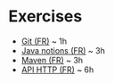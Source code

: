 # Exercises

 * [Git (FR)](git_fr/) ~ 1h
 * [Java notions (FR)](java_fr/) ~ 3h
 * [Maven (FR)](maven_fr/) ~ 3h
 * [API HTTP (FR)](http_api_fr/) ~ 6h
